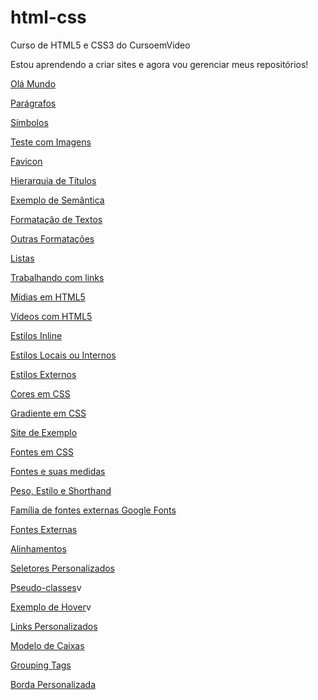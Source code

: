 # html-css
 Curso de HTML5 e CSS3 do CursoemVideo
 
Estou aprendendo a criar sites e agora vou gerenciar meus repositórios!

<p><a href="https://alinellima.github.io/html-css/exercicios/ex001/index.html" target="_blank">Olá Mundo</a></p>
<p><a href="https://alinellima.github.io/html-css/exercicios/ex002/index.html/" target="_blank">Parágrafos</a></p>
<p><a href="https://alinellima.github.io/html-css/exercicios/ex003/index.html" target="_blank">Símbolos</a></p>
<p><a href="https://alinellima.github.io/html-css/exercicios/ex004/index.html" target="_blank">Teste com Imagens</a></p>
<p><a href="https://alinellima.github.io/html-css/exercicios/ex005/index.html" target="_blank">Favicon</a></p>
<p><a href="https://alinellima.github.io/html-css/exercicios/ex006/index.html" target="_blank">Hierarquia de Títulos</a></p>
<p><a href="https://alinellima.github.io/html-css/exercicios/ex007/index.html" target="_blank">Exemplo de Semântica</a></p>
<p><a href="https://alinellima.github.io/html-css/exercicios/ex008/index.html" target="_blank">Formatação de Textos</a></p>
<p><a href="https://alinellima.github.io/html-css/exercicios/ex009/index.html" target="_blank">Outras Formatações</a></p>
<p><a href="https://alinellima.github.io/html-css/exercicios/ex010/index.html" target="_blank">Listas</a></p>
<p><a href="https://alinellima.github.io/html-css/exercicios/ex011/index.html" target="_blank">Trabalhando com links</a></p>
<p><a href="https://alinellima.github.io/html-css/exercicios/ex012/index.html" target="_blank">Mídias em HTML5</a></p>
<p><a href="https://alinellima.github.io/html-css/exercicios/ex013/index.html" target="_blank">Vídeos com HTML5</a></p>
<p><a href="https://alinellima.github.io/html-css/exercicios/ex014/index.html" target="_blank">Estilos Inline</a></p>
<p><a href="https://alinellima.github.io/html-css/exercicios/ex015/index.html" target="_blank">Estilos Locais ou Internos</a></p>
<p><a href="https://alinellima.github.io/html-css/exercicios/ex016/index.html" target="_blank">Estilos Externos</a></p>
<p><a href="https://alinellima.github.io/html-css/exercicios/ex017/cor01.html" target="_blank">Cores em CSS</a></p>
<p><a href="https://alinellima.github.io/html-css/exercicios/ex017/cor02.html" target="_blank">Gradiente em CSS</a></p>
<p><a href="https://alinellima.github.io/html-css/exercicios/ex017/cor03.html" target="_blank">Site de Exemplo</a></p>
<p><a href="https://alinellima.github.io/html-css/exercicios/ex018/fonte01.html" target="_blank">Fontes em CSS</a></p>
<p><a href="https://alinellima.github.io/html-css/exercicios/ex018/fonte02.html" target="_blank">Fontes e suas medidas</a></p>
<p><a href="https://alinellima.github.io/html-css/exercicios/ex018/fonte03.html" target="_blank">Peso, Estilo e Shorthand</a></p>
<p><a href="https://alinellima.github.io/html-css/exercicios/ex018/fonte04.html" target="_blank">Família de fontes externas Google Fonts</a></p>
<p><a href="https://alinellima.github.io/html-css/exercicios/ex018/fonte05.html" target="_blank">Fontes Externas</a></p>
<p><a href="https://alinellima.github.io/html-css/exercicios/ex018/alinhamento.html" target="_blank">Alinhamentos</a></p>
<p><a href="https://alinellima.github.io/html-css/exercicios/ex019/seletor01.html" target="_blank">Seletores Personalizados</a></p>
<p><a href="https://alinellima.github.io/html-css/exercicios/ex020/pseudoclasse.html" target="_blank">Pseudo-classes</a>v
<p><a href="https://alinellima.github.io/html-css/exercicios/ex020/hover.html" target="_blank">Exemplo de Hover</a>v
<p><a href="https://alinellima.github.io/html-css/exercicios/ex020/links.html" target="_blank">Links Personalizados</a></p>
<p><a href="https://alinellima.github.io/html-css/exercicios/ex021/caixa01.html" target="_blank">Modelo de Caixas</a></p>
<p><a href="https://alinellima.github.io/html-css/exercicios/ex021/caixa02.html" target="_blank">Grouping Tags</a></p>
<p><a href="https://alinellima.github.io/html-css/exercicios/ex021/caixa03.html" target="_blank">Borda Personalizada</a></p>


